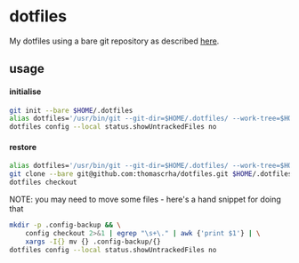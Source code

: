 # dotfiles

My dotfiles using a bare git repository as described [here](https://www.atlassian.com/git/tutorials/dotfiles).

## usage 

#### initialise
```bash
git init --bare $HOME/.dotfiles
alias dotfiles='/usr/bin/git --git-dir=$HOME/.dotfiles/ --work-tree=$HOME'
dotfiles config --local status.showUntrackedFiles no
```

#### restore
```bash
alias dotfiles='/usr/bin/git --git-dir=$HOME/.dotfiles/ --work-tree=$HOME'
git clone --bare git@github.com:thomascrha/dotfiles.git $HOME/.dotfiles
dotfiles checkout
```
NOTE: you may need to move some files - here's a hand snippet for doing that
```bash
mkdir -p .config-backup && \
    config checkout 2>&1 | egrep "\s+\." | awk {'print $1'} | \
    xargs -I{} mv {} .config-backup/{}
dotfiles config --local status.showUntrackedFiles no
```
